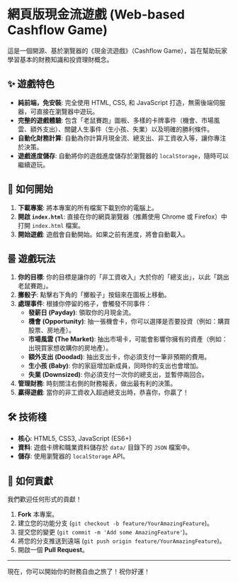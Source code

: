 # 網頁版現金流遊戲 (Web-based Cashflow Game)

這是一個開源、基於瀏覽器的《現金流遊戲》（Cashflow Game），旨在幫助玩家學習基本的財務知識和投資理財概念。

## ✨ 遊戲特色

- **純前端，免安裝**: 完全使用 HTML, CSS, 和 JavaScript 打造，無需後端伺服器，可直接在瀏覽器中遊玩。
- **完整的遊戲體驗**: 包含「老鼠賽跑」圖板、多樣的卡牌事件（機會、市場風雲、額外支出）、關鍵人生事件（生小孩、失業）以及明確的勝利條件。
- **自動化財務計算**: 自動為你計算月現金流、總支出、非工資收入等，讓你專注於決策。
- **遊戲進度儲存**: 自動將你的遊戲進度儲存於瀏覽器的 `localStorage`，隨時可以繼續遊玩。

## 🚀 如何開始

1.  **下載專案**: 將本專案的所有檔案下載到你的電腦上。
2.  **開啟 `index.html`**: 直接在你的網頁瀏覽器（推薦使用 Chrome 或 Firefox）中打開 `index.html` 檔案。
3.  **開始遊戲**: 遊戲會自動開始。如果之前有進度，將會自動載入。

## 룰 遊戲玩法

1.  **你的目標**: 你的目標是讓你的「非工資收入」大於你的「總支出」，以此「跳出老鼠賽跑」。
2.  **擲骰子**: 點擊右下角的「擲骰子」按鈕來在圖板上移動。
3.  **處理事件**: 根據你停留的格子，會觸發不同事件：
    - **發薪日 (Payday)**: 領取你的月現金流。
    - **機會 (Opportunity)**: 抽一張機會卡，你可以選擇是否要投資（例如：購買股票、房地產）。
    - **市場風雲 (The Market)**: 抽出市場卡，可能會影響你擁有的資產（例如：出現買家想收購你的房地產）。
    - **額外支出 (Doodad)**: 抽出支出卡，你必須支付一筆非預期的費用。
    - **生小孩 (Baby)**: 你的家庭增加新成員，同時你的支出也會增加。
    - **失業 (Downsized)**: 你必須支付一次你的總支出，並暫停兩回合。
4.  **管理財務**: 時刻關注右側的財務報表，做出最有利的決策。
5.  **贏得遊戲**: 當你的非工資收入超過總支出時，恭喜你，你贏了！

## 🛠️ 技術棧

- **核心**: HTML5, CSS3, JavaScript (ES6+)
- **資料**: 遊戲卡牌和職業資料儲存於 `data/` 目錄下的 `JSON` 檔案中。
- **儲存**: 使用瀏覽器的 `localStorage` API。

## 🤝 如何貢獻

我們歡迎任何形式的貢獻！

1.  **Fork** 本專案。
2.  建立您的功能分支 (`git checkout -b feature/YourAmazingFeature`)。
3.  提交您的變更 (`git commit -m 'Add some AmazingFeature'`)。
4.  將您的分支推送到遠端 (`git push origin feature/YourAmazingFeature`)。
5.  開啟一個 **Pull Request**。

---

現在，你可以開始你的財務自由之旅了！祝你好運！

